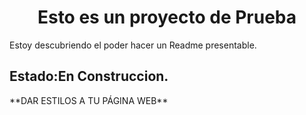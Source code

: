 <h1 align="center">Esto es un proyecto de Prueba</h1>
<p>Estoy descubriendo el poder hacer un Readme presentable.</p>
<h2>Estado:En Construccion.</h2>
**DAR ESTILOS A TU PÁGINA WEB**
